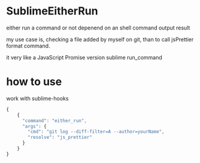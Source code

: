 # SublimeEitherRun

either run a command or not depenend on an shell command output result

my use case is, checking a file added by myself on git, than to call jsPrettier format command.

it very like a JavaScript Promise version sublime run_command

# how to use

work with sublime-hooks

```js
{
	{
	  "command": "either_run",
	  "args": {
	    "cmd": "git log --diff-filter=A --author=yourName",
	    "resolve": "js_prettier"
	  }
	}
}
```
